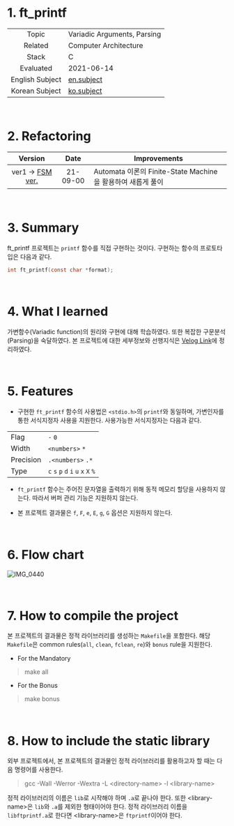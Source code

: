 # 1. ft_printf

|  |  |
| :-: | - |
| Topic | Variadic Arguments, Parsing |
| Related | Computer Architecture |
| Stack | C |
| Evaluated | 2021-06-14 |
| English Subject | [en.subject](https://github.com/24siefil/42SEOUL-42cursus/blob/main/01-ft_printf/subject.pdf) |
| Korean Subject | [ko.subject](https://github.com/24siefil/42SEOUL-42cursus/blob/main/01-ft_printf/ft_printf.ko.md) |

<br/>

# 2. Refactoring

|                           Version                            |   Date   | Improvements                                                |
| :----------------------------------------------------------: | :------: | ----------------------------------------------------------- |
| ver1 → [FSM ver.](https://github.com/24siefil/42SEOUL-42cursus/tree/main/01-ft_printf(FSM%20ver.)) | 21-09-00 | Automata 이론의 Finite-State Machine을 활용하여 새롭게 풀이 |

<br/>

# 3. Summary

ft_printf 프로젝트는 `printf` 함수를 직접 구현하는 것이다. 구현하는 함수의 프로토타입은 다음과 같다.

```c
int ft_printf(const char *format);
```

<br/>

# 4. What I learned

가변함수(Variadic function)의 원리와 구현에 대해 학습하였다. 또한 복잡한 구문분석(Parsing)을 숙달하였다. 본 프로젝트에 대한 세부정보와 선행지식은 [Velog Link](https://velog.io/@24siefil/ftprintf-Variadic-Arguments)에 정리하였다.

<br/>

# 5. Features

* 구현한 `ft_printf` 함수의 사용법은  `<stdio.h>`의 `printf`와 동일하며, 가변인자를 통한 서식지정자 사용을 지원한다. 사용가능한 서식지정자는 다음과 같다.

|  |  |
| - | - |
| Flag | `-` `0` |
| Width | `<numbers>` `*`  |
| Precision | `.<numbers>` `.*` |
| Type | `c` `s` `p` `d` `i` `u` `x` `X` `%` |

* `ft_printf` 함수는 주어진 문자열을 출력하기 위해 동적 메모리 할당을 사용하지 않는다. 따라서 버퍼 관리 기능은 지원하지 않는다.

* 본 프로젝트 결과물은 `f`, `F`, `e`, `E`, `g`, `G` 옵션은 지원하지 않는다.

<br/>

# 6. Flow chart

![IMG_0440](https://user-images.githubusercontent.com/83692797/121993887-3bd2bd80-cddf-11eb-8ce6-9a8eada9352b.jpg)

<br/>

# 7. How to compile the project

본 프로젝트의 결과물은 정적 라이브러리를 생성하는 `Makefile`을 포함한다. 해당 `Makefile`은 common rules(`all`, `clean`, `fclean`, `re`)와 `bonus` rule을 지원한다.
* For the Mandatory
> make all
* For the Bonus
> make bonus

<br/>

# 8. How to include the static library

외부 프로젝트에서, 본 프로젝트의 결과물인 정적 라이브러리를 활용하고자 할 때는 다음 명령어를 사용한다.

> gcc -Wall -Werror -Wextra -L \<directory-name> -l \<library-name>

정적 라이브러리의 이름은 `lib`로 시작해야 하며 `.a`로 끝나야 한다. 또한 \<library-name>은 `lib`와 `.a`를 제외한 형태이어야 한다. 정적 라이브러리 이름을 `libftprintf.a`로 한다면 \<library-name>은 `ftprintf`이어야 한다.

